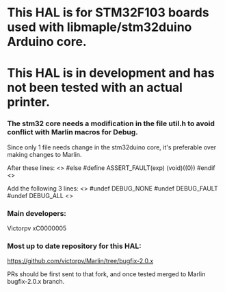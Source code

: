 # This HAL is for STM32F103 boards used with libmaple/stm32duino Arduino core.

# This HAL is in development and has not been tested with an actual printer.

### The stm32 core needs a modification in the file util.h to avoid conflict with Marlin macros for Debug.
Since only 1 file needs change in the stm32duino core, it's preferable over making changes to Marlin.


After these lines:
<>
#else
#define ASSERT_FAULT(exp) (void)((0))
#endif
<>

Add the following 3 lines:
<>
#undef DEBUG_NONE
#undef DEBUG_FAULT
#undef DEBUG_ALL
<>

### Main developers:
Victorpv
xC0000005


### Most up to date repository for this HAL:
https://github.com/victorpv/Marlin/tree/bugfix-2.0.x

PRs should be first sent to that fork, and once tested merged to Marlin bugfix-2.0.x branch.

